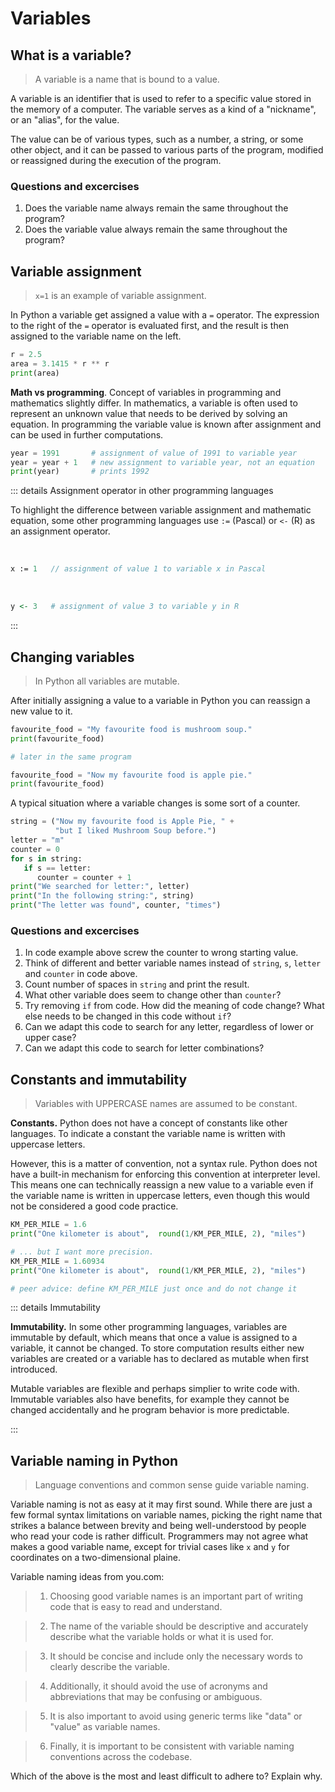 # Variables

## What is a variable?

> A variable is a name that is bound to a value.

A variable is an identifier that is used to refer to a specific value
stored in the memory of a computer.
The variable serves as a kind of a "nickname", or an "alias", for the value.

The value can be of various types, such as a number, a string, or some other object,
and it can be passed to various parts of the program, modified or reassigned
during the execution of the program.

### Questions and excercises

1. Does the variable name always remain the same throughout the program?
1. Does the variable value always remain the same throughout the program?

## Variable assignment

> `x=1` is an example of variable assignment.

In Python a variable get assigned a value with a `=` operator.
The expression to the right of the `=` operator is evaluated first,
and the result is then assigned to the variable name on the left.

```python
r = 2.5
area = 3.1415 * r ** r
print(area)
```

**Math vs programming**. Concept of variables in programming and mathematics slightly differ.
In mathematics, a variable is often used to represent an unknown value that needs to be derived by solving an equation.
In programming the variable value is known after assignment and can be used in further computations.

```python
year = 1991       # assignment of value of 1991 to variable year
year = year + 1   # new assignment to variable year, not an equation
print(year)       # prints 1992
```

::: details Assignment operator in other programming languages

To highlight the difference between variable assignment and mathematic equation,
some other programming languages use `:=` (Pascal) or `<-` (R) as an assignment operator.

&nbsp;

```pascal
x := 1   // assignment of value 1 to variable x in Pascal
```

&nbsp;

```R
y <- 3   # assignment of value 3 to variable y in R
```

:::

## Changing variables

> In Python all variables are mutable.

After initially assigning a value to a variable in Python you can reassign
a new value to it.

```python
favourite_food = "My favourite food is mushroom soup."
print(favourite_food)

# later in the same program

favourite_food = "Now my favourite food is apple pie."
print(favourite_food)
```

A typical situation where a variable changes is some sort of a counter.

```python
string = ("Now my favourite food is Apple Pie, " +
          "but I liked Mushroom Soup before.")
letter = "m"
counter = 0
for s in string:
   if s == letter:
      counter = counter + 1
print("We searched for letter:", letter)
print("In the following string:", string)
print("The letter was found", counter, "times")
```

### Questions and excercises

1. In code example above screw the counter to wrong starting value.
1. Think of different and better variable names instead of `string`, `s`, `letter` and `counter` in code above.
1. Count number of spaces in `string` and print the result.
1. What other variable does seem to change other than `counter`?
1. Try removing `if` from code. How did the meaning of code change? What else needs to be changed in this code without `if`?
1. Can we adapt this code to search for any letter, regardless of lower or upper case?
1. Can we adapt this code to search for letter combinations?

## Constants and immutability

> Variables with UPPERCASE names are assumed to be constant.

**Constants.** Python does not have a concept of constants like other languages.
To indicate a constant the variable name is written with uppercase letters.

However, this is a matter of convention, not a syntax rule.
Python does not have a built-in mechanism for enforcing this convention at interpreter level.
This means one can technically reassign a new value to a variable even if the variable name is written
in uppercase letters, even though this would not be considered a good code practice.

```python
KM_PER_MILE = 1.6
print("One kilometer is about",  round(1/KM_PER_MILE, 2), "miles")

# ... but I want more precision.
KM_PER_MILE = 1.60934
print("One kilometer is about",  round(1/KM_PER_MILE, 2), "miles")

# peer advice: define KM_PER_MILE just once and do not change it
```

::: details Immutability

**Immutability.** In some other programming languages, variables are immutable by default,
which means that once a value is assigned to a variable, it cannot be changed.
To store computation results either new variables are created or a variable has to
declared as mutable when first introduced.

Mutable variables are flexible and perhaps simplier to write code with.
Immutable variables also have benefits, for example they cannot be changed accidentally
and he program behavior is more predictable.

:::

## Variable naming in Python

> Language conventions and common sense guide variable naming.

Variable naming is not as easy at it may first sound.
While there are just a few formal syntax limitations on variable names,
picking the right name that strikes a balance between brevity
and being well-understood by people who read your code is rather difficult.
Programmers may not agree what makes a good variable name, except for trivial
cases like `x` and `y` for coordinates on a two-dimensional plaine.

Variable naming ideas from you.com:

> 1. Choosing good variable names is an important part of writing code that is easy to read and understand.

> 2. The name of the variable should be descriptive and accurately describe what the variable holds or what it is used for.

> 3. It should be concise and include only the necessary words to clearly describe the variable.

> 4. Additionally, it should avoid the use of acronyms and abbreviations that may be confusing or ambiguous.

> 5. It is also important to avoid using generic terms like "data" or "value" as variable names.

> 6. Finally, it is important to be consistent with variable naming conventions across the codebase.

Which of the above is the most and least difficult to adhere to? Explain why.
